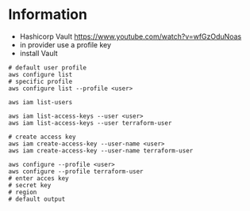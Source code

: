 # Information
- Hashicorp Vault https://www.youtube.com/watch?v=wfGzOduNoas
- in provider use a profile key
- install Vault
```
# default user profile
aws configure list
# specific profile
aws configure list --profile <user>

aws iam list-users

aws iam list-access-keys --user <user>
aws iam list-access-keys --user terraform-user

# create access key
aws iam create-access-key --user-name <user>
aws iam create-access-key --user-name terraform-user

aws configure --profile <user>
aws configure --profile terraform-user
# enter acces key
# secret key
# region
# default output


```